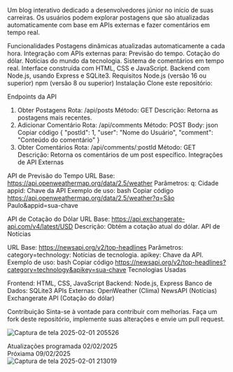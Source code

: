 

Um blog interativo dedicado a desenvolvedores júnior no início de suas carreiras. Os usuários podem explorar postagens que são atualizadas automaticamente com base em APIs externas e fazer comentários em tempo real.

Funcionalidades
Postagens dinâmicas atualizadas automaticamente a cada hora.
Integração com APIs externas para:
Previsão do tempo.
Cotação do dólar.
Notícias do mundo da tecnologia.
Sistema de comentários em tempo real.
Interface construída com HTML, CSS e JavaScript.
Backend com Node.js, usando Express e SQLite3.
Requisitos
Node.js (versão 16 ou superior)
npm (versão 8 ou superior)
Instalação
Clone este repositório:

Endpoints da API
1. Obter Postagens
Rota: /api/posts
Método: GET
Descrição: Retorna as postagens mais recentes.
2. Adicionar Comentário
Rota: /api/comments
Método: POST
Body:
json
Copiar código
{
  "postId": 1,
  "user": "Nome do Usuário",
  "comment": "Conteúdo do comentário"
}
3. Obter Comentários
Rota: /api/comments/:postId
Método: GET
Descrição: Retorna os comentários de um post específico.
Integrações de API Externas

API de Previsão do Tempo
URL Base: https://api.openweathermap.org/data/2.5/weather
Parâmetros:
q: Cidade
appid: Chave da API
Exemplo de uso:
bash
Copiar código
https://api.openweathermap.org/data/2.5/weather?q=São Paulo&appid=sua-chave

API de Cotação do Dólar
URL Base: https://api.exchangerate-api.com/v4/latest/USD
Descrição: Obtém a cotação atual do dólar.
API de Notícias

URL Base: https://newsapi.org/v2/top-headlines
Parâmetros:
category=technology: Notícias de tecnologia.
apikey: Chave da API.
Exemplo de uso:
bash
Copiar código
https://newsapi.org/v2/top-headlines?category=technology&apikey=sua-chave
Tecnologias Usadas

Frontend:
HTML, CSS, JavaScript
Backend:
Node.js, Express
Banco de Dados:
SQLite3
APIs Externas:
OpenWeather (Clima)
NewsAPI (Notícias)
Exchangerate API (Cotação do dólar)

Contribuição
Sinta-se à vontade para contribuir com melhorias. Faça um fork deste repositório, implemente suas alterações e envie um pull request.


![Captura de tela 2025-02-01 205526](https://github.com/user-attachments/assets/a458229c-7ea8-4e32-959f-3624232623ce)


Atualizações programada 02/02/2025 <br>
Próxiama 09/02/2025
<br>
![Captura de tela 2025-02-01 213019](https://github.com/user-attachments/assets/6d8972f2-0301-4432-88c1-f5b3c9aa4ece)
